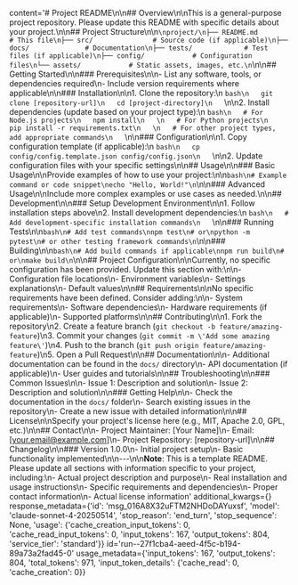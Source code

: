 content='# Project README\n\n## Overview\n\nThis is a general-purpose project repository. Please update this README with specific details about your project.\n\n## Project Structure\n\n```\nproject/\n├── README.md           # This file\n├── src/               # Source code (if applicable)\n├── docs/              # Documentation\n├── tests/             # Test files (if applicable)\n├── config/            # Configuration files\n└── assets/            # Static assets, images, etc.\n```\n\n## Getting Started\n\n### Prerequisites\n\n- List any software, tools, or dependencies required\n- Include version requirements where applicable\n\n### Installation\n\n1. Clone the repository:\n   ```bash\n   git clone [repository-url]\n   cd [project-directory]\n   ```\n\n2. Install dependencies (update based on your project type):\n   ```bash\n   # For Node.js projects\n   npm install\n   \n   # For Python projects\n   pip install -r requirements.txt\n   \n   # For other project types, add appropriate commands\n   ```\n\n### Configuration\n\n1. Copy configuration template (if applicable):\n   ```bash\n   cp config/config.template.json config/config.json\n   ```\n\n2. Update configuration files with your specific settings\n\n## Usage\n\n### Basic Usage\n\nProvide examples of how to use your project:\n\n```bash\n# Example command or code snippet\necho "Hello, World!"\n```\n\n### Advanced Usage\n\nInclude more complex examples or use cases as needed.\n\n## Development\n\n### Setup Development Environment\n\n1. Follow installation steps above\n2. Install development dependencies:\n   ```bash\n   # Add development-specific installation commands\n   ```\n\n### Running Tests\n\n```bash\n# Add test commands\nnpm test\n# or\npython -m pytest\n# or other testing framework commands\n```\n\n### Building\n\n```bash\n# Add build commands if applicable\nnpm run build\n# or\nmake build\n```\n\n## Project Configuration\n\nCurrently, no specific configuration has been provided. Update this section with:\n\n- Configuration file locations\n- Environment variables\n- Settings explanations\n- Default values\n\n## Requirements\n\nNo specific requirements have been defined. Consider adding:\n\n- System requirements\n- Software dependencies\n- Hardware requirements (if applicable)\n- Supported platforms\n\n## Contributing\n\n1. Fork the repository\n2. Create a feature branch (`git checkout -b feature/amazing-feature`)\n3. Commit your changes (`git commit -m \'Add some amazing feature\'`)\n4. Push to the branch (`git push origin feature/amazing-feature`)\n5. Open a Pull Request\n\n## Documentation\n\n- Additional documentation can be found in the `docs/` directory\n- API documentation (if applicable)\n- User guides and tutorials\n\n## Troubleshooting\n\n### Common Issues\n\n- Issue 1: Description and solution\n- Issue 2: Description and solution\n\n### Getting Help\n\n- Check the documentation in the `docs/` folder\n- Search existing issues in the repository\n- Create a new issue with detailed information\n\n## License\n\nSpecify your project\'s license here (e.g., MIT, Apache 2.0, GPL, etc.)\n\n## Contact\n\n- Project Maintainer: [Your Name]\n- Email: [your.email@example.com]\n- Project Repository: [repository-url]\n\n## Changelog\n\n### Version 1.0.0\n- Initial project setup\n- Basic functionality implemented\n\n---\n\n**Note**: This is a template README. Please update all sections with information specific to your project, including:\n- Actual project description and purpose\n- Real installation and usage instructions\n- Specific requirements and dependencies\n- Proper contact information\n- Actual license information' additional_kwargs={} response_metadata={'id': 'msg_016A8X32uFTM2NHDoDAYuxsf', 'model': 'claude-sonnet-4-20250514', 'stop_reason': 'end_turn', 'stop_sequence': None, 'usage': {'cache_creation_input_tokens': 0, 'cache_read_input_tokens': 0, 'input_tokens': 167, 'output_tokens': 804, 'service_tier': 'standard'}} id='run--27f1cba4-aeed-4f5c-b194-89a73a2fad45-0' usage_metadata={'input_tokens': 167, 'output_tokens': 804, 'total_tokens': 971, 'input_token_details': {'cache_read': 0, 'cache_creation': 0}}
